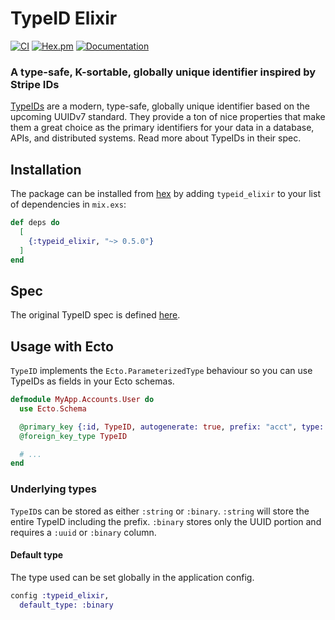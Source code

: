 # TypeID Elixir

[![CI](https://github.com/sloanelybutsurely/typeid-elixir/actions/workflows/ci.yaml/badge.svg)](https://github.com/sloanelybutsurely/typeid-elixir/actions/workflows/ci.yaml) [![Hex.pm](https://img.shields.io/hexpm/v/typeid_elixir.svg)](https://hex.pm/packages/typeid_elixir) [![Documentation](https://img.shields.io/badge/documentation-gray)](https://hexdocs.pm/typeid_elixir)

### A type-safe, K-sortable, globally unique identifier inspired by Stripe IDs

[TypeIDs](https://github.com/jetpack-io/typeid) are a modern, type-safe, globally unique identifier based on the upcoming UUIDv7 standard. They provide a ton of nice properties that make them a great choice as the primary identifiers for your data in a database, APIs, and distributed systems. Read more about TypeIDs in their spec.

## Installation

The package can be installed from [hex](https://hex.pm/packages/typeid_elixir) by adding `typeid_elixir` to your list of dependencies in `mix.exs`:

```elixir
def deps do
  [
    {:typeid_elixir, "~> 0.5.0"}
  ]
end
```

## Spec

The original TypeID spec is defined [here](https://github.com/jetpack-io/typeid).

## Usage with Ecto

`TypeID` implements the `Ecto.ParameterizedType` behaviour so you can use
TypeIDs as fields in your Ecto schemas.

```elixir
defmodule MyApp.Accounts.User do
  use Ecto.Schema

  @primary_key {:id, TypeID, autogenerate: true, prefix: "acct", type: :binary}
  @foreign_key_type TypeID

  # ...
end
```

### Underlying types

`TypeID`s can be stored as either `:string` or `:binary`. `:string` will store
the entire TypeID including the prefix. `:binary` stores only the UUID portion
and requires a `:uuid` or `:binary` column.

#### Default type

The type used can be set globally in the application config.

```elixir
config :typeid_elixir,
  default_type: :binary
```
